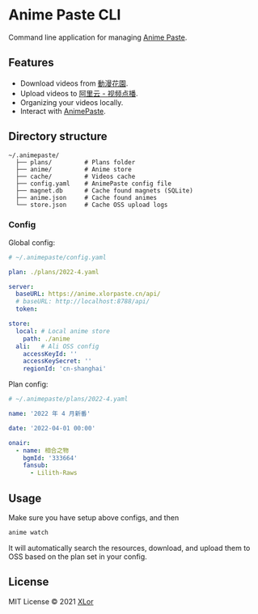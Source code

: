 # Anime Paste CLI

Command line application for managing [Anime Paste](https://github.com/XLorPaste/AnimePaste).

## Features

+ Download videos from [動漫花園](https://share.dmhy.org/).
+ Upload videos to [阿里云 - 视频点播](https://www.aliyun.com/product/vod).
+ Organizing your videos locally.
+ Interact with [AnimePaste](https://anime.xlorpaste.cn).

## Directory structure

```text
~/.animepaste/
  ├── plans/         # Plans folder
  ├── anime/         # Anime store
  ├── cache/         # Videos cache
  ├── config.yaml    # AnimePaste config file
  ├── magnet.db      # Cache found magnets (SQLite)
  ├── anime.json     # Cache found animes
  └── store.json     # Cache OSS upload logs
```

### Config

Global config:

```yaml
# ~/.animepaste/config.yaml

plan: ./plans/2022-4.yaml

server:
  baseURL: https://anime.xlorpaste.cn/api/
  # baseURL: http://localhost:8788/api/
  token:

store:
  local: # Local anime store
    path: ./anime
  ali:   # Ali OSS config
    accessKeyId: ''
    accessKeySecret: ''
    regionId: 'cn-shanghai'
```

Plan config:

```yaml
# ~/.animepaste/plans/2022-4.yaml

name: '2022 年 4 月新番'

date: '2022-04-01 00:00'

onair:
  - name: 相合之物
    bgmId: '333664'
    fansub:
      - Lilith-Raws
```

## Usage

Make sure you have setup above configs, and then

```bash
anime watch
```

It will automatically search the resources, download, and upload them to OSS based on the plan set in your config.

## License

MIT License © 2021 [XLor](https://github.com/yjl9903)

